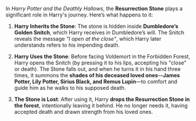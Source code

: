 In _Harry Potter and the Deathly Hallows_, the **Resurrection Stone** plays a significant role in Harry's journey. Here’s what happens to it:

1. **Harry Inherits the Stone**: The stone is hidden inside **Dumbledore’s Golden Snitch**, which Harry receives in Dumbledore’s will. The Snitch reveals the message _"I open at the close"_, which Harry later understands refers to his impending death.
    
2. **Harry Uses the Stone**: Before facing Voldemort in the Forbidden Forest, Harry opens the Snitch (by pressing it to his lips, accepting his "close" or death). The Stone falls out, and when he turns it in his hand three times, it summons the **shades of his deceased loved ones**—**James Potter, Lily Potter, Sirius Black, and Remus Lupin**—to comfort and guide him as he walks to his supposed death.
    
3. **The Stone is Lost**: After using it, Harry **drops the Resurrection Stone in the forest**, intentionally leaving it behind. He no longer needs it, having accepted death and drawn strength from his loved ones.